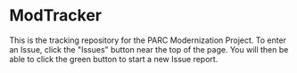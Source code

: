 # ModTracker
This is the tracking repository for the PARC Modernization Project.
To enter an Issue, click the "Issues" button near the top of the page.
You will then be able to click the green button to start a new Issue report.
